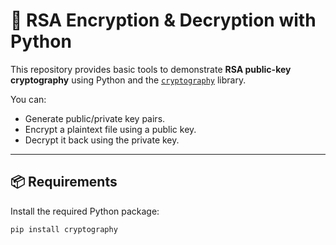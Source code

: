 # 🔐 RSA Encryption & Decryption with Python

This repository provides basic tools to demonstrate **RSA public-key cryptography** using Python and the [`cryptography`](https://cryptography.io/en/latest/) library.

You can:
- Generate public/private key pairs.
- Encrypt a plaintext file using a public key.
- Decrypt it back using the private key.

---

## 📦 Requirements

Install the required Python package:

```bash
pip install cryptography

